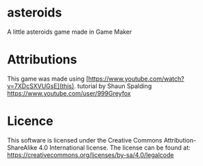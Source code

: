 # asteroids
A little asteroids game made in Game Maker
# Attributions
This game was made using [https://www.youtube.com/watch?v=7XDcSXVUGsE](this). tutorial by Shaun Spalding https://www.youtube.com/user/999Greyfox
# Licence
This software is licensed under the Creative Commons Attribution-ShareAlike 4.0 International license.
The license can be found at: https://creativecommons.org/licenses/by-sa/4.0/legalcode
